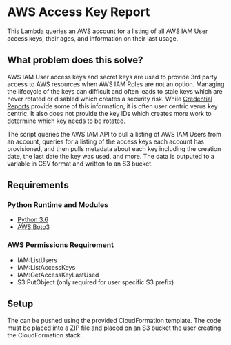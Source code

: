 # AWS Access Key Report
This Lambda queries an AWS account for a listing of all AWS IAM User access keys, their ages, and information on their last usage.

## What problem does this solve?
AWS IAM User access keys and secret keys are used to provide 3rd party access to AWS resources when AWS IAM Roles are not an option.  Managing the lifecycle of the keys can difficult and often leads to stale keys which are never rotated or disabled which creates a security risk.  While [Credential Reports](https://docs.aws.amazon.com/IAM/latest/UserGuide/id_credentials_getting-report.html) provide some of this information, it is often user centric verus key centric.  It also does not provide the key IDs which creates more work to determine which key needs to be rotated.

The script queries the AWS IAM API to pull a listing of AWS IAM Users from an account, queries for a listing of the access keys each account has provisioned, and then pulls metadata about each key including the creation date, the last date the key was used, and more.  The data is outputed to a variable in CSV format and written to an S3 bucket.

## Requirements

### Python Runtime and Modules
* [Python 3.6](https://www.python.org/downloads/release/python-360/)
* [AWS Boto3](https://boto3.amazonaws.com/v1/documentation/api/latest/index.html?id=docs_gateway)

### AWS Permissions Requirement
* IAM:ListUsers
* IAM:ListAccessKeys
* IAM:GetAccessKeyLastUsed
* S3:PutObject (only required for user specific S3 prefix)

## Setup
The can be pushed using the provided CloudFormation template.  The code must be placed into a ZIP file and placed on an S3 bucket the user creating the CloudFormation stack.  

